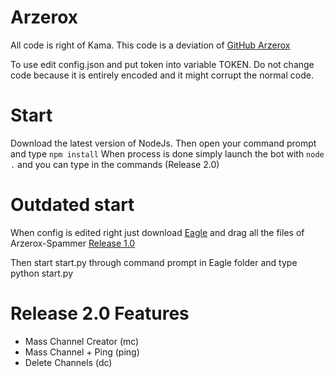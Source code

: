 # Arzerox

All code is right of Kama. This code is a deviation of [GitHub Arzerox](https://github.com/lordkamayt/arzerox)

To use edit config.json and put token into variable TOKEN. Do not change code because it is entirely encoded and it might corrupt the normal code.

# Start

Download the latest version of NodeJs. Then open your command prompt and type `npm install`
When process is done simply launch the bot with `node .` and you can type in the commands (Release 2.0)

# Outdated start

When config is edited right just download [Eagle](https://github.com/lordkamayt/eagle) and drag all the files of Arzerox-Spammer [Release 1.0](https://github.com/lordkamayt/arzerox-spammer/releases/tag/v1)

Then start start.py through command prompt in Eagle folder and type python start.py

# Release 2.0 Features

- Mass Channel Creator (mc)
- Mass Channel + Ping (ping)
- Delete Channels (dc)
